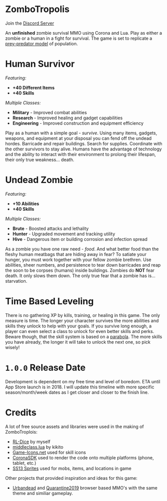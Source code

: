 ZomboTropolis
=============

Join the [Discord Server](https://discord.gg/cnHUgMt)

An **unfinished** zombie survival MMO using Corona and Lua. Play as either a zombie or a human in a fight for survival.  The game is set to replicate a [prey-predator model](http://www.tiem.utk.edu/~gross/bioed/bealsmodules/pred-prey.gph1.gif) of population. 

Human Survivor
==============

*Featuring:*
+ **+40 Different Items**
+ **+40 Skills**

*Multiple Classes:*
+ **Military** - Improved combat abilities 
+ **Research** - Improved healing and gadget capabilities
+ **Engineering** - Improved construction and equipment efficiency  

Play as a human with a simple goal - *survive*. Using many items, gadgets, weapons, and equipment at your disposal you can fend off the undead hordes. Barricade and repair buildings. Search for supplies. Coordinate with the other survivors to stay alive. Humans have the advantage of technology and the ability to interact with their environment to prolong their lifespan, their only true weakness... death.

Undead Zombie
=============

*Featuring:*  
+ **+10 Abilities**
+ **+40 Skills**

*Multiple Classes:*
+ **Brute** - Boosted attacks and lethality
+ **Hunter** - Upgraded movement and tracking utility
+ **Hive** - Dangerous item or building corrosion and infection spread

As a zombie you have one raw need - *food*. And what better food than the fleshy human meatbags that are hiding away in fear? To satiate your hunger, you must work together with your fellow zombie brethren. Use abilities, sheer numbers, and persistence to tear down barricades and reap the soon to be corpses (humans) inside buildings. Zombies do **NOT** fear death. It only slows them down. The only true fear that a zombie has is... starvation.

Time Based Leveling
===================

There is no gathering XP by kills, training, or healing in this game. The only measure is time. The longer your character survives the more abilities and skills they unlock to help with your goals. If you survive long enough, a player can even select a class to unlock for even better skills and perks. Beware though, that the skill system is based on a [parabola](http://www.phas.ubc.ca/~mav/SOP2015/fig3.jpeg). The more skills you have already, the longer it will take to unlock the next one, so pick wisely!

`1.0.0` Release Date
==================

Development is dependent on my free time and level of boredom.  ETA until App Store launch is in 2018.  I will update this timeline with more specific season/month/week dates as I get closer and closer to the finish line.

Credits
=======

A lot of free source assets and libraries were used in the making of ZomboTroplois:

* [RL-Dice](https://timothymtorres.github.io/RL-Dice) by myself
* [middleclass.lua](https://github.com/kikito/middleclass) by kikito
* [Game-Icons.net](http://game-icons.net/) used for skill icons 
* [CoronaSDK](https://coronalabs.com/) used to render the code onto multiple platforms (phone, tablet, etc.)
* [SS13 Sprites](https://github.com/tgstation/tgstation) used for mobs, items, and locations in game

Other projects that provided inspiration and ideas for this game:

* [Urbandead](http://www.urbandead.com/) and [Quarantine2019](http://www.quarantine2019.com/) browser based MMO's with the same theme and similiar gameplay.
